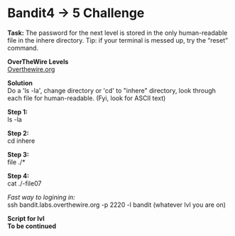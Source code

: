 # Bandit4 -> 5 Challenge
**Task:**
The password for the next level is stored in the only human-readable file in the inhere directory. Tip: if your terminal is messed up, try the “reset” command.

**OverTheWire Levels**
<br>
[Overthewire.org](https://overthewire.org/wargames/bandit/bandit5.html)

**Solution**
<br>
Do a 'ls -la', change directory or 'cd' to "inhere" directory, look through each file for human-readable. (Fyi, look for ASCII text)

**Step 1:**
<br>
ls -la

**Step 2:**
<br>
cd inhere

**Step 3:**
<br>
file ./*

**Step 4:**
<br>
cat ./-file07

*Fast way to logining in:*
<br>
ssh bandit.labs.overthewire.org -p 2220 -l bandit (whatever lvl you are on)

**Script for lvl**
<br>
**To be continued**
